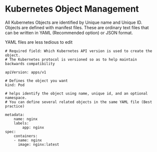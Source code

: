 # Kubernetes Object Management

All Kubernetes Objects are identified by Unique name and Unique ID. Objects are defined with manifest files. These are ordinary text files that can be written in
YAML (Recommended option) or JSON format.

YAML files are less tedious to edit

```
# Required field: Which Kubernetes API version is used to create the object. 
# The Kubernetes protocol is versioned so as to help maintain backwards compatibility

apiVersion: apps/v1

# Defines the object you want
kind: Pod

# helps identify the object using name, unique id, and an optional namespace. 
# You can define several related objects in the same YAML file (Best practice)

metadata:
    name: nginx
    labels:
        app: nginx
spec:
    containers:
    - name: nginx
      image: nginx:latest
```

